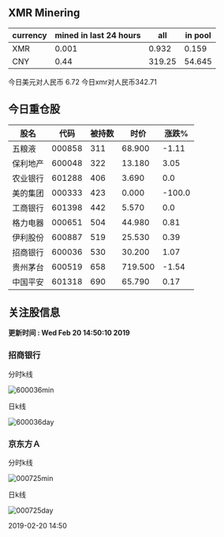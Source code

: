 ## XMR Minering

|currency|mined in last 24 hours|all|in pool|
|---|---|---|---|
|XMR|0.001|0.932|0.159|
|CNY|0.44|319.25|54.645|

今日美元对人民币 6.72	今日xmr对人民币342.71


## 今日重仓股 

|股名|代码|被持数|时价|涨跌%|
|---|---|---|---|---|
|五粮液|000858|311|68.900|-1.11|
|保利地产|600048|322|13.180|3.05|
|农业银行|601288|406|3.690|0.0|
|美的集团|000333|423|0.000|-100.0|
|工商银行|601398|442|5.570|0.0|
|格力电器|000651|504|44.980|0.81|
|伊利股份|600887|519|25.530|0.39|
|招商银行|600036|530|30.200|1.07|
|贵州茅台|600519|658|719.500|-1.54|
|中国平安|601318|690|65.790|0.17|

## 关注股信息
**更新时间 : Wed Feb 20 14:50:10 2019**
### 招商银行 
分时k线

![600036min](http://image.sinajs.cn/newchart/min/n/sh600036.gif)

日k线

![600036day](http://image.sinajs.cn/newchart/daily/n/sh600036.gif)

### 京东方Ａ 
分时k线

![000725min](http://image.sinajs.cn/newchart/min/n/sz000725.gif)

日k线

![000725day](http://image.sinajs.cn/newchart/daily/n/sz000725.gif)

2019-02-20 14:50